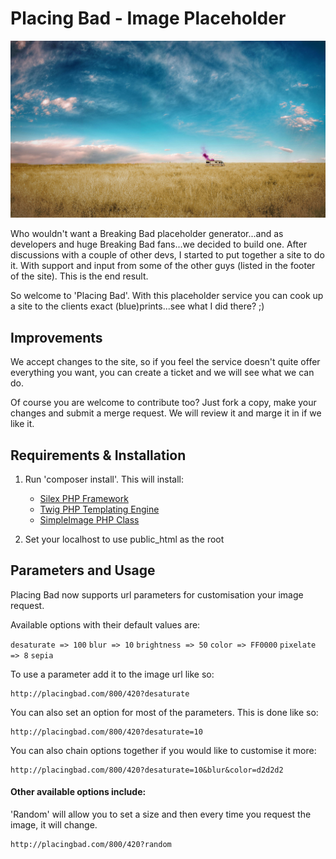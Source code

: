 Placing Bad - Image Placeholder
===============================

![alt tag](https://github.com/DesignyourCode/placing-bad/blob/master/web/assets/img/bg.jpg?raw=true)

Who wouldn't want a Breaking Bad placeholder generator...and as developers and huge Breaking Bad fans...we decided to build one. After discussions with a couple of other devs, I started to put together a site to do it.
With support and input from some of the other guys (listed in the footer of the site). This is the end result.

So welcome to 'Placing Bad'. With this placeholder service you can cook up a site to the clients exact (blue)prints...see what I did there? ;)

Improvements
------------

We accept changes to the site, so if you feel the service doesn't quite offer everything you want, you can create a ticket and we will see what we can do.

Of course you are welcome to contribute too? Just fork a copy, make your changes and submit a merge request. We will review it and marge it in if we like it.


Requirements & Installation
---------------------------

1. Run 'composer install'. This will install:
    - <a href="http://silex.sensiolabs.org/" target="_blank">Silex PHP Framework</a>
    - <a href="http://twig.sensiolabs.org/" target="_blank">Twig PHP Templating Engine</a>
    - <a href="https://github.com/claviska/SimpleImage" target="_blank">SimpleImage PHP Class</a>

2. Set your localhost to use public_html as the root

Parameters and Usage
--------------------

Placing Bad now supports url parameters for customisation your image request.

Available options with their default values are:

`desaturate => 100`
`blur => 10`
`brightness => 50`
`color => FF0000`
`pixelate => 8`
`sepia`

To use a parameter add it to the image url like so:

```
http://placingbad.com/800/420?desaturate
```

You can also set an option for most of the parameters. This is done like so:

```
http://placingbad.com/800/420?desaturate=10
```

You can also chain options together if you would like to customise it more:

```
http://placingbad.com/800/420?desaturate=10&blur&color=d2d2d2
```

#### Other available options include:

'Random' will allow you to set a size and then every time you request the image, it will change.

```
http://placingbad.com/800/420?random
```
